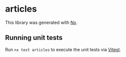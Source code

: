 # articles

This library was generated with [Nx](https://nx.dev).

## Running unit tests

Run `nx test articles` to execute the unit tests via [Vitest](https://vitest.dev/).
